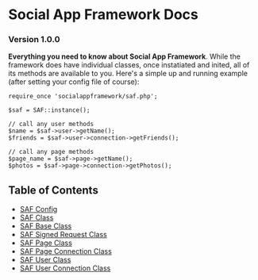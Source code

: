 # Social App Framework Docs
### Version 1.0.0

**Everything you need to know about Social App Framework**. While the framework
does have individual classes, once instatiated and inited, all of its methods
are available to you.  Here's a simple up and running example (after setting 
your config file of course):
    
    require_once 'socialappframework/saf.php';

    $saf = SAF::instance();

    // call any user methods
    $name = $saf->user->getName();
    $friends = $saf->user->connection->getFriends();

    // call any page methods
    $page_name = $saf->page->getName();
    $photos = $saf->page->connection->getPhotos();

## Table of Contents

* [SAF Config](docs/saf_config.md)
* [SAF Class](docs/saf.md)
* [SAF Base Class](docs/saf_base.md)
* [SAF Signed Request Class](docs/saf_signed_request.md)
* [SAF Page Class](docs/saf_page.md)
* [SAF Page Connection Class](docs/saf_page_connection.md)
* [SAF User Class](docs/saf_user.md)
* [SAF User Connection Class](docs/saf_user_connection.md)
